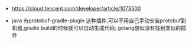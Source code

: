 + https://cloud.tencent.com/developer/article/1073500

+ java 有protobuf-gradle-plugin 这种插件,可以不用自己手动安装protobuf到机器,gradle build的时候就可以自动生成代码; golang貌似没有找到类似的插件


